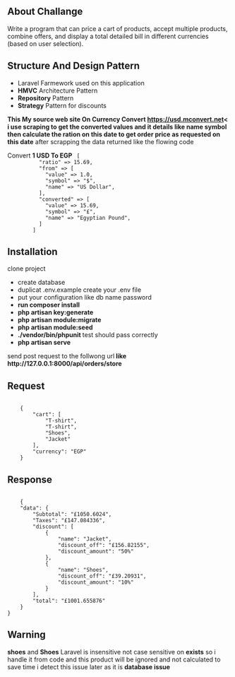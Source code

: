 ## About Challange
<p>Write a program that can price a cart of products, accept multiple products, combine offers, and display a total detailed bill in different currencies (based on user selection).</p>

## Structure And Design Pattern 
<ul>
	<li>Laravel Farmework used on this application </li>
	<li><strong>HMVC</strong>  Architecture Pattern</li>
	<li><strong>Repository</strong> Pattern</li>
	<li><strong>Strategy</strong> Pattern for discounts </li> 
</ul>

<p>
	<strong> This My source web site On Currency Convert <a href="https://usd.mconvert.net"> https://usd.mconvert.net</a>< i use <strong> scraping </strong> to get the converted values and it details like name symbol then calculate the ration on this date to get order price as requested on this date</strong> after scrapping the data returned like the flowing code
<p>
	<p> 
		Convert <strong> 1 USD To EGP </strong>
	<code> [
		  "ratio" => 15.69,
		  "from" => [
		    "value" => 1.0,
		    "symbol" => "$",
		    "name" => "US Dollar",
		  ],
		  "converted" => [
		    "value" => 15.69,
		    "symbol" => "£",
		    "name" => "Egyptian Pound",
		  ]
		]
</code>
</p>

## Installation

<p> clone project 
	<ul>
		<li>create database </li>
		<li>duplicat .env.example create your .env file</li>
		<li> put your configuration like db name password</li>
		<li> <strong> run composer install </strong> </li>
		<li> <strong> php artisan key:generate </strong> </li>
		<li> <strong> php artisan module:migrate </strong> </li>
		<li> <strong> php artisan module:seed </strong> </li>
		<li> <strong> ./vendor/bin/phpunit </strong> test should pass correctly</li>
		<li> <strong> php artisan serve </strong> </li>
	</ul>

<p> send post request to the follwong url<strong> like  <a>http://127.0.0.1:8000/api/orders/store</a> </strong>  </p>

## Request
<code>
	{
	    "cart": [
	        "T-shirt",
	        "T-shirt",
	        "Shoes",
	        "Jacket"
	    ],
	    "currency": "EGP"
	}	
</code>

## Response
<code>
	{
    "data": {
        "Subtotal": "£1050.6024",
        "Taxes": "£147.084336",
        "discount": [
            {
                "name": "Jacket",
                "discount_off": "£156.82155",
                "discount_amount": "50%"
            },
            {
                "name": "Shoes",
                "discount_off": "£39.20931",
                "discount_amount": "10%"
            }
        ],
        "total": "£1001.655876"
    }
}
</code>

## Warning

<p> <strong>shoes</strong> and <strong>Shoes</strong> Laravel is insensitive not case sensitive  on <strong>exists</strong> so i handle it from code and this product will be ignored and not calculated to save time i detect this issue later as it is <strong>  database issue </strong></p>

